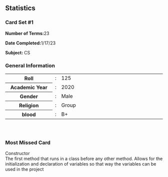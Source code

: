 ## Statistics

<!--No actions yet-->
<div class="stats">
  <div class="container">
    <div class="row">
      <div class="col-lg-4">
        <div class="card shadow-sm">
          <div class="card-header bg-transparent text-center">
            <h3>Card Set #1</h3>
          </div>
          <div class="card-body">
            <p class="mb-0"><strong class="pr-1">Number of Terms:</strong>23</p>
            <p class="mb-0"><strong class="pr-1">Date Completed:</strong>1/17/23</p>
            <p class="mb-0"><strong class="pr-1">Subject: </strong>CS</p>
          </div>
        </div>
      </div>
      <div class="col-lg-8">
        <div class="card shadow-sm">
          <div class="card-header bg-transparent border-0">
            <h3 class="mb-0"><i class="far fa-clone pr-1"></i>General Information</h3>
          </div>
          <div class="card-body pt-0">
            <table class="table table-bordered">
              <tr>
                <th width="30%">Roll</th>
                <td width="2%">:</td>
                <td>125</td>
              </tr>
              <tr>
                <th width="30%">Academic Year	</th>
                <td width="2%">:</td>
                <td>2020</td>
              </tr>
              <tr>
                <th width="30%">Gender</th>
                <td width="2%">:</td>
                <td>Male</td>
              </tr>
              <tr>
                <th width="30%">Religion</th>
                <td width="2%">:</td>
                <td>Group</td>
              </tr>
              <tr>
                <th width="30%">blood</th>
                <td width="2%">:</td>
                <td>B+</td>
              </tr>
            </table>
          </div>
        </div>
          <div style="height: 26px"></div>
        <div class="card shadow-sm">
          <div class="card-header bg-transparent border-0">
            <h3 class="mb-0"><i class="far fa-clone pr-1"></i>Most Missed Card</h3>
          </div>
          <div class="card-body pt-0">
                <link rel="stylesheet" href="{{ '/assets/css/flashcard.css?v=' | append: site.github.build_revision | relative_url }}">
                <div class="flip-card" id="flipcard">
                    <div class="flip-card-inner" id="inner-flipcard" onclick="flipCard()">
                        <div class="flip-card-front">
                        Constructor
                        </div>
                        <div class="flip-card-back">
                            The first method that runs in a class before any other method. Allows for the initialization and declaration of variables so that way the variables can be used in the project
                        </div>
                    </div>
                </div>
          </div>
        </div>
      </div>
    </div>
  </div>
</div>